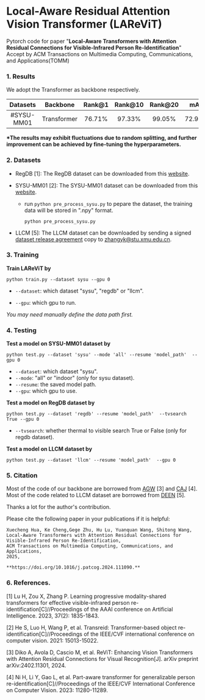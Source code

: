 # Local-Aware Residual Attention Vision Transformer (LAReViT)
Pytorch code for paper "**Local-Aware Transformers with Attention Residual Connections for Visible-Infrared Person Re-Identification**"
Accept by ACM Transactions on Multimedia Computing, Communications, and Applications(TOMM)

### 1. Results
We adopt the Transformer as backbone respectively.

|   Datasets   | Backbone | Rank@1  | Rank@10| Rank@20  | mAP     |  mINP |  Model |  - |
|:-------:|:---:|:-------:|:-------:|:-------:|:-------:|:-------:|:-------:|:-------:|
|#SYSU-MM01  | Transformer  |  76.71% |  97.33% | 99.05% | 72.95% | 60.18% |[GoogleDrive](https://drive.google.com/file/d/1oR6o6TnNCCfEEdgOu08n4NmSt0DN8SoK/view?usp=sharing)|[Baidu Netdisk](https://pan.baidu.com/s/1r2UwL95RtvFgZ_RUCSPLEw?pwd=0508)|

**\*The results may exhibit fluctuations due to random splitting, and further improvement can be achieved by fine-tuning the hyperparameters.**

### 2. Datasets

- RegDB [1]: The RegDB dataset can be downloaded from this [website](http://dm.dongguk.edu/link.html).

- SYSU-MM01 [2]: The SYSU-MM01 dataset can be downloaded from this [website](http://isee.sysu.edu.cn/project/RGBIRReID.htm).

  - run `python pre_process_sysu.py` to pepare the dataset, the training data will be stored in ".npy" format.

    ```
    python pre_process_sysu.py
    ```

- LLCM [5]: The LLCM dataset can be downloaded by sending a signed [dataset release agreement](https://github.com/ZYK100/LLCM/blob/main/Agreement/LLCM%20DATASET%20RELEASE%20AGREEMENT.pdf) copy to zhangyk@stu.xmu.edu.cn. 


### 3. Training


**Train LAReViT by**

```
python train.py --dataset sysu --gpu 0
```
- `--dataset`: which dataset "sysu", "regdb" or "llcm".

- `--gpu`: which gpu to run.

*You may need manually define the data path first.*



### 4. Testing

**Test a model on SYSU-MM01 dataset by**

```
python test.py --dataset 'sysu' --mode 'all' --resume 'model_path'  --gpu 0
```
  - `--dataset`: which dataset "sysu".
  - `--mode`: "all" or "indoor"  (only for sysu dataset).
  - `--resume`: the saved model path.
  - `--gpu`: which gpu to use.



**Test a model on RegDB dataset by**

```
python test.py --dataset 'regdb' --resume 'model_path'  --tvsearch True --gpu 0
```

  - `--tvsearch`:  whether thermal to visible search  True or False (only for regdb dataset).


**Test a model on LLCM dataset by**

```
python test.py --dataset 'llcm' --resume 'model_path'  --gpu 0
```

### 5. Citation

Most of the code of our backbone are borrowed from [AGW](https://github.com/mangye16/Cross-Modal-Re-ID-baseline) [3] and [CAJ](https://github.com/mangye16/Cross-Modal-Re-ID-baseline) [4]. Most of the code related to LLCM dataset are borrowed from [DEEN](https://github.com/mangye16/Cross-Modal-Re-ID-baseline) [5]. 

Thanks a lot for the author's contribution.

Please cite the following paper in your publications if it is helpful:

```
Xuecheng Hua, Ke Cheng,Gege Zhu, Hu Lu, Yuanquan Wang, Shitong Wang,
Local-Aware Transformers with Attention Residual Connections for Visible-Infrared Person Re-Identification,
ACM Transactions on Multimedia Computing, Communications, and Applications,
2025,

**https://doi.org/10.1016/j.patcog.2024.111090.**
```

###  6. References.

[1] Lu H, Zou X, Zhang P. Learning progressive modality-shared transformers for effective visible-infrared person re-identification[C]//Proceedings of the AAAI conference on Artificial Intelligence. 2023, 37(2): 1835-1843.

[2] He S, Luo H, Wang P, et al. Transreid: Transformer-based object re-identification[C]//Proceedings of the IEEE/CVF international conference on computer vision. 2021: 15013-15022.

[3] Diko A, Avola D, Cascio M, et al. ReViT: Enhancing Vision Transformers with Attention Residual Connections for Visual Recognition[J]. arXiv preprint arXiv:2402.11301, 2024.

[4] Ni H, Li Y, Gao L, et al. Part-aware transformer for generalizable person re-identification[C]//Proceedings of the IEEE/CVF International Conference on Computer Vision. 2023: 11280-11289.

